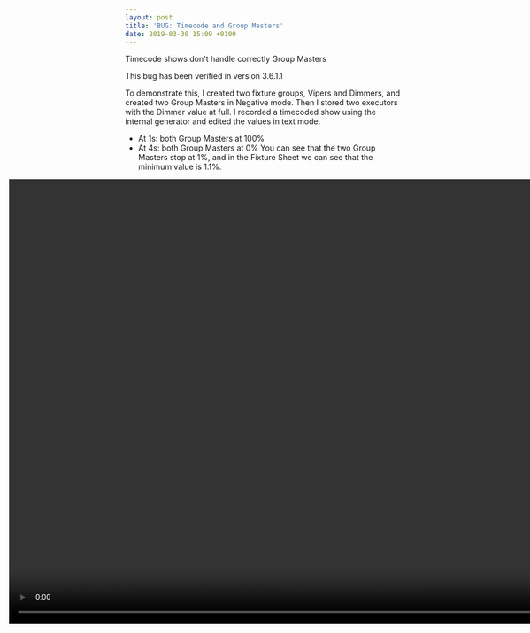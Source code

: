 ```yaml
---
layout: post
title: 'BUG: Timecode and Group Masters'
date: 2019-03-30 15:09 +0100
---
```

Timecode shows don't handle correctly Group Masters

This bug has been verified in version 3.6.1.1

To demonstrate this, I created two fixture groups, Vipers and Dimmers, and created two Group Masters in Negative mode.
Then I stored two executors with the Dimmer value at full.
I recorded a timecoded show using the internal generator and edited the values in text mode.
- At 1s: both Group Masters at 100%
- At 4s: both Group Masters at 0%
You can see that the two Group Masters stop at 1%, and in the Fixture Sheet we can see that the minimum value is 1.1%.

<div style="margin-left: -210px">
<video width="1360" height="804" autoplay="autoplay" loop="loop" controls="controls">
  <source src="https://vjandrea.github.io/assets/bug_timecode_group_masters.mp4" type="video/mp4" />
  Your browser does not support the video tag.
</video>
</div>
